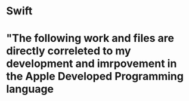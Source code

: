 # Swift
# "The following work and files are directly correleted to my development and imrpovement in the Apple Developed Programming language
